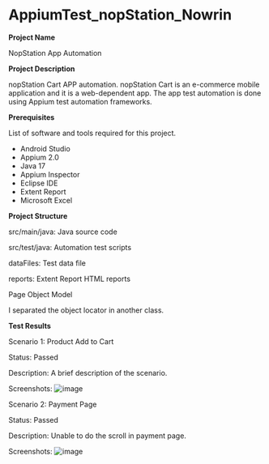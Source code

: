 # AppiumTest_nopStation_Nowrin
**Project Name**

NopStation App Automation

**Project Description**

nopStation Cart APP automation. nopStation Cart is an e-commerce mobile application and it is a web-dependent app. The app test automation is done using Appium test automation frameworks.

**Prerequisites**

List of software and tools required for this project.

- Android Studio
- Appium 2.0
- Java 17
- Appium Inspector
- Eclipse IDE
- Extent Report 
- Microsoft Excel 

**Project Structure**

src/main/java: Java source code

src/test/java: Automation test scripts

dataFiles: Test data file

reports: Extent Report HTML reports

Page Object Model

I separated the object locator in another class.

**Test Results**

Scenario 1: Product Add to Cart

Status: Passed

Description: A brief description of the scenario.

Screenshots: 
![image](https://github.com/Nowrin16/AppiumTest_nopStation_Nowrin/assets/57638658/45939dcd-edb4-49b4-9f7b-4be47ea9ca8e)

Scenario 2: Payment Page 

Status: Passed

Description: Unable to do the scroll in payment page.

Screenshots: 
![image](https://github.com/Nowrin16/AppiumTest_nopStation_Nowrin/assets/57638658/064f786e-6ed2-4880-b5e9-1d0f3ea493a4)



